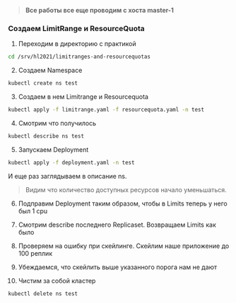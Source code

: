 > **Все работы все еще проводим с хоста master-1**

### Создаем LimitRange и ResourceQuota

1) Переходим в директорию с практикой
```bash
cd /srv/hl2021/limitranges-and-resourcequotas
```

2) Создаем Namespace
```bash
kubectl create ns test
```

3) Создаем в нем Limitrange и Resourcequota
```bash
kubectl apply -f limitrange.yaml -f resourcequota.yaml -n test
```

4) Смотрим что получилось
```bash
kubectl describe ns test
```

5) Запускаем Deployment

```bash
kubectl apply -f deployment.yaml -n test
```

И еще раз заглядываем в описание ns.

> Видим что количество доступных ресурсов начало уменьшаться.

6) Подправим Deployment таким образом, чтобы в Limits теперь у него был 1 cpu

7) Смотрим describe последнего Replicaset. Возвращаем Limits как было

8) Проверяем на ошибку при скейлинге. Скейлим наше приложение до 100 реплик

9) Убеждаемся, что скейлить выше указанного порога нам не дают

10) Чистим за собой кластер
```bash
kubectl delete ns test
```
